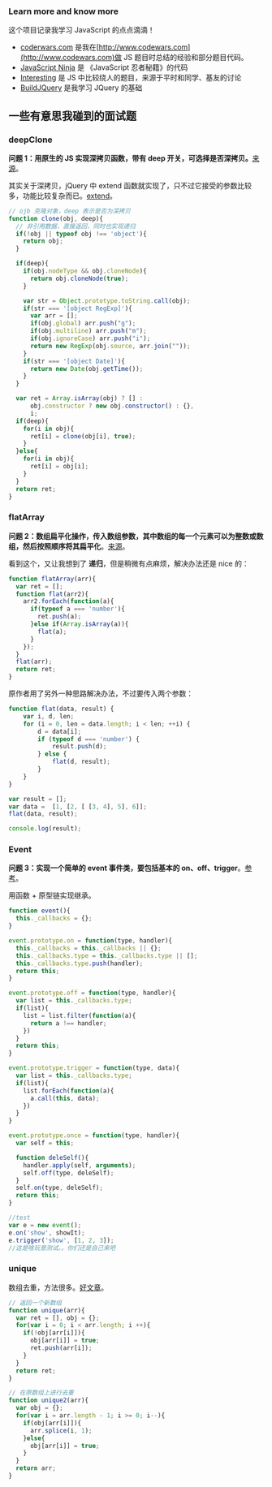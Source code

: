 ### Learn more and know more

这个项目记录我学习 JavaScript 的点点滴滴！

* [coderwars.com](https://github.com/songjinzhong/JavaScriptLearning/tree/master/www.codewars.com) 是我在[http://www.codewars.com](http://www.codewars.com)做 JS 题目时总结的经验和部分题目代码。
* [JavaScript Ninja](https://github.com/songjinzhong/JavaScriptLearning/tree/master/JavaScript%20Ninja) 是 《JavaScript 忍者秘籍》的代码
* [Interesting](https://github.com/songjinzhong/JavaScriptLearning/tree/master/Interesting) 是 JS 中比较绕人的题目，来源于平时和同学、基友的讨论
* [BuildJQuery](https://github.com/songjinzhong/JavaScriptLearning/tree/master/BuildJQuery) 是我学习 JQuery 的基础

## 一些有意思我碰到的面试题

### deepClone

**问题 1：用原生的 JS 实现深拷贝函数，带有 deep 开关，可选择是否深拷贝。**[来源](https://github.com/qiu-deqing/FE-interview#编写javascript深度克隆函数deepclone)。

其实关于深拷贝，jQuery 中 extend 函数就实现了，只不过它接受的参数比较多，功能比较复杂而已。[extend](http://yuren.space/blog/2017/01/29/jquery-source-main/#extend)。

```javascript
// ojb 克隆对象，deep 表示是否为深拷贝
function clone(obj, deep){
  // 非引用数据，直接返回，同时也实现递归
  if(!obj || typeof obj !== 'object'){
    return obj;
  }

  if(deep){
    if(obj.nodeType && obj.cloneNode){
      return obj.cloneNode(true);
    }

    var str = Object.prototype.toString.call(obj);
    if(str === '[object RegExp]'){
      var arr = [];
      if(obj.global) arr.push("g");
      if(obj.multiline) arr.push("m");
      if(obj.ignoreCase) arr.push("i");
      return new RegExp(obj.source, arr.join(""));
    }
    if(str === '[object Date]'){
      return new Date(obj.getTime());
    }
  }

  var ret = Array.isArray(obj) ? [] : 
      obj.constructor ? new obj.constructor() : {},
      i;
  if(deep){
    for(i in obj){
      ret[i] = clone(obj[i], true);
    }
  }else{
    for(i in obj){
      ret[i] = obj[i];
    }
  }
  return ret;
}
```

### flatArray

**问题 2：数组扁平化操作，传入数组参数，其中数组的每一个元素可以为整数或数组，然后按照顺序将其扁平化**。[来源](https://github.com/qiu-deqing/FE-interview#完成一个函数接受数组作为参数数组元素为整数或者数组数组元素包含整数或数组函数返回扁平化后的数组)。

看到这个，又让我想到了 **递归**，但是稍微有点麻烦，解决办法还是 nice 的：

```javascript
function flatArray(arr){
  var ret = [];
  function flat(arr2){
    arr2.forEach(function(a){
      if(typeof a === 'number'){
        ret.push(a);
      }else if(Array.isArray(a)){
        flat(a);
      }
    });
  }
  flat(arr);
  return ret;
}
```

原作者用了另外一种思路解决办法，不过要传入两个参数：

```javascript
function flat(data, result) {
    var i, d, len;
    for (i = 0, len = data.length; i < len; ++i) {
        d = data[i];
        if (typeof d === 'number') {
            result.push(d);
        } else {
            flat(d, result);
        }
    }
}

var result = [];
var data =  [1, [2, [ [3, 4], 5], 6]];
flat(data, result);

console.log(result);
```

### Event

**问题 3：实现一个简单的 event 事件类，要包括基本的 on、off、trigger**。[参考](https://github.com/qiu-deqing/FE-interview#请实现一个event类继承自此类的对象都会拥有两个方法onoffonce和trigger)。

用函数 + 原型链实现继承。

```javascript
function event(){
  this._callbacks = {};
}

event.prototype.on = function(type, handler){
  this._callbacks = this._callbacks || {};
  this._callbacks.type = this._callbacks.type || [];
  this._callbacks.type.push(handler);
  return this;
}

event.prototype.off = function(type, handler){
  var list = this._callbacks.type;
  if(list){
    list = list.filter(function(a){
      return a !== handler;
    })
  }
  return this;
}

event.prototype.trigger = function(type, data){
  var list = this._callbacks.type;
  if(list){
    list.forEach(function(a){
      a.call(this, data);
    })
  }
}

event.prototype.once = function(type, handler){
  var self = this;

  function deleSelf(){
    handler.apply(self, arguments);
    self.off(type, deleSelf);
  }
  self.on(type, deleSelf);
  return this;
}

//test
var e = new event();
e.on('show', showIt);
e.trigger('show', [1, 2, 3]);
//这是啥玩意测试。。你们还是自己来吧
```

### unique

数组去重，方法很多。[好文章](https://www.toobug.net/article/array_unique_in_javascript.html)。

```javascript
// 返回一个新数组
function unique(arr){
  var ret = [], obj = {};
  for(var i = 0; i < arr.length; i ++){
    if(!obj[arr[i]]){
      obj[arr[i]] = true;
      ret.push(arr[i]);
    }
  }
  return ret;
}

// 在原数组上进行去重
function unique2(arr){
  var obj = {};
  for(var i = arr.length - 1; i >= 0; i--){
    if(obj[arr[i]]){
      arr.splice(i, 1);
    }else{
      obj[arr[i]] = true;
    }
  }
  return arr;
}
```